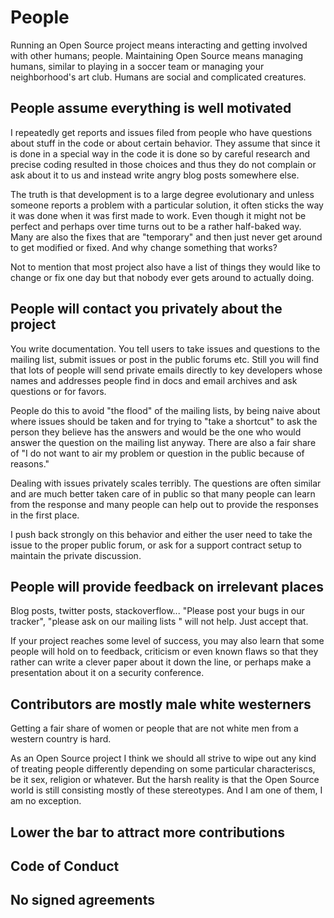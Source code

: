 # People

Running an Open Source project means interacting and getting involved with
other humans; people. Maintaining Open Source means managing humans, similar
to playing in a soccer team or managing your neighborhood's art club. Humans
are social and complicated creatures.

## People assume everything is well motivated

I repeatedly get reports and issues filed from people who have questions about
stuff in the code or about certain behavior. They assume that since it is done
in a special way in the code it is done so by careful research and precise
coding resulted in those choices and thus they do not complain or ask about it
to us and instead write angry blog posts somewhere else.

The truth is that development is to a large degree evolutionary and unless
someone reports a problem with a particular solution, it often sticks the way
it was done when it was first made to work. Even though it might not be
perfect and perhaps over time turns out to be a rather half-baked way. Many
are also the fixes that are "temporary" and then just never get around to get
modified or fixed. And why change something that works?

Not to mention that most project also have a list of things they would like to
change or fix one day but that nobody ever gets around to actually doing.

## People will contact you privately about the project

You write documentation. You tell users to take issues and questions to the
mailing list, submit issues or post in the public forums etc. Still you will
find that lots of people will send private emails directly to key developers
whose names and addresses people find in docs and email archives and ask
questions or for favors.

People do this to avoid "the flood" of the mailing lists, by being naive about
where issues should be taken and for trying to "take a shortcut" to ask the
person they believe has the answers and would be the one who would answer the
question on the mailing list anyway. There are also a fair share of "I do not
want to air my problem or question in the public because of reasons."

Dealing with issues privately scales terribly. The questions are often similar
and are much better taken care of in public so that many people can learn from
the response and many people can help out to provide the responses in the
first place.

I push back strongly on this behavior and either the user need to take the
issue to the proper public forum, or ask for a support contract setup to
maintain the private discussion.

## People will provide feedback on irrelevant places

Blog posts, twitter posts, stackoverflow... "Please post your bugs in our
tracker", "please ask on our mailing lists " will not help. Just accept that.

If your project reaches some level of success, you may also learn that some
people will hold on to feedback, criticism or even known flaws so that they
rather can write a clever paper about it down the line, or perhaps make a
presentation about it on a security conference.

## Contributors are mostly male white westerners

Getting a fair share of women or people that are not white men from a western
country is hard.

As an Open Source project I think we should all strive to wipe out any kind of
treating people differently depending on some particular characteriscs, be it
sex, religion or whatever. But the harsh reality is that the Open Source world
is still consisting mostly of these stereotypes. And I am one of them, I am no
exception.

## Lower the bar to attract more contributions

## Code of Conduct

## No signed agreements
